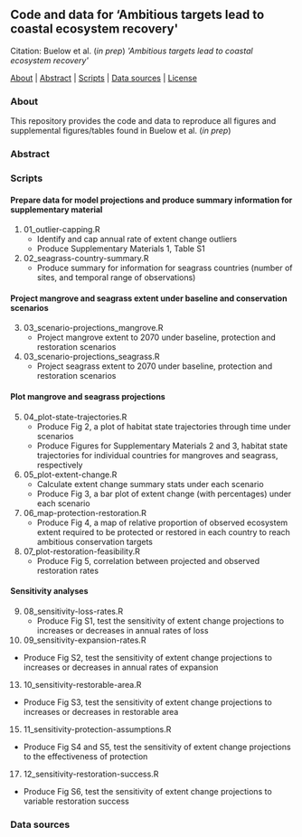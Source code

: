 ## Code and data for ‘Ambitious targets lead to coastal ecosystem recovery'

Citation: Buelow et al. (*in prep*) *'Ambitious targets lead to coastal ecosystem recovery'*

[About](#about) | [Abstract](#abstract) | [Scripts](#scripts) | [Data sources](#data-sources) | [License](LICENSE)

### About

This repository provides the code and data to reproduce all figures and supplemental figures/tables found in Buelow et al. (*in prep*)

### Abstract

### Scripts

#### Prepare data for model projections and produce summary information for supplementary material

1. 01_outlier-capping.R
    - Identify and cap annual rate of extent change outliers
    - Produce Supplementary Materials 1, Table S1
2. 02_seagrass-country-summary.R
    - Produce summary for information for seagrass countries (number of sites, and temporal range of observations)

#### Project mangrove and seagrass extent under baseline and conservation scenarios

3. 03_scenario-projections_mangrove.R
    - Project mangrove extent to 2070 under baseline, protection and restoration scenarios 
4. 03_scenario-projections_seagrass.R
    - Project seagrass extent to 2070 under baseline, protection and restoration scenarios 

#### Plot mangrove and seagrass projections

5. 04_plot-state-trajectories.R
   - Produce Fig 2, a plot of habitat state trajectories through time under scenarios
   - Produce Figures for Supplementary Materials 2 and 3, habitat state trajectories for individual countries for mangroves and seagrass, respectively
6. 05_plot-extent-change.R
   - Calculate extent change summary stats under each scenario
   - Produce Fig 3, a bar plot of extent change (with percentages) under each scenario
7. 06_map-protection-restoration.R
   - Produce Fig 4, a map of relative proportion of observed ecosystem extent required to be protected or restored in each country to reach ambitious conservation targets
8. 07_plot-restoration-feasibility.R
   - Produce Fig 5, correlation between projected and observed restoration rates

#### Sensitivity analyses

9. 08_sensitivity-loss-rates.R
   - Produce Fig S1, test the sensitivity of extent change projections to increases or decreases in annual rates of loss
11. 09_sensitivity-expansion-rates.R
   - Produce Fig S2, test the sensitivity of extent change projections to increases or decreases in annual rates of expansion
13. 10_sensitivity-restorable-area.R
   - Produce Fig S3, test the sensitivity of extent change projections to increases or decreases in restorable area
15. 11_sensitivity-protection-assumptions.R
   - Produce Fig S4 and S5, test the sensitivity of extent change projections to the effectiveness of protection
17. 12_sensitivity-restoration-success.R
   - Produce Fig S6, test the sensitivity of extent change projections to variable restoration success

### Data sources
